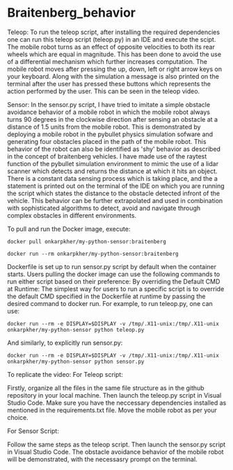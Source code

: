 # Braitenberg_behavior

Teleop:
To run the teleop script, after installing the required dependencies one can run this teleop script (teleop.py) in an IDE and execute the scipt. The mobile robot turns as an effect of opposite velocities to both its rear wheels which are equal in magnitude. This has been done to avoid the use of a differential mechanism which further increases computation. The mobile robot moves after pressing the up, down, left or right arrow keys on your keyboard. Along with the simulation a message is also printed on the terminal after the user has pressed these buttons which represents the action performed by the user. This can be seen in the teleop video. 

Sensor:
In the sensor.py script, I have tried to imitate a simple obstacle avoidance behavior of a mobile robot in which the mobile robot always turns 90 degrees in the clockwise direction after sensing an obstacle at a distance of 1.5 units from the mobile robot. This is demonstrated by deploying a mobile robot in the pybullet physics simulation sofware and generating four obstacles placed in the path of the mobile robot. This behavior of the robot can also be identified as 'shy' behavior as described in the concept of braitenberg vehicles. I have made use of the raytest function of the pybullet simulation environment to mimic the use of a lidar scanner which detects and returns the distance at which it hits an object. There is a constant data sensing process which is taking place, and the a statement is printed out on the terminal of the IDE on which you are running the script which states the distance to the obstacle detected infront of the vehicle. This behavior can be further extrapolated and used in combination with sophisticated algorithms to detect, avoid and navigate through complex obstacles in different environments.

To pull and run the Docker image, execute:

`docker pull onkarpkher/my-python-sensor:braitenberg`

`docker run --rm onkarpkher/my-python-sensor:braitenberg`

Dockerfile is set up to run sensor.py script by default when the container starts. Users pulling the docker image can use the following commands to run either script based on their preference:
By overriding the Default CMD at Runtime:
The simplest way for users to run a specific script is to override the default CMD specified in the Dockerfile at runtime by passing the desired command to docker run. For example, to run teleop.py, one can use:

`docker run --rm -e DISPLAY=$DISPLAY -v /tmp/.X11-unix:/tmp/.X11-unix onkarpkher/my-python-sensor python teleop.py`

And similarly, to explicitly run sensor.py:

`docker run --rm -e DISPLAY=$DISPLAY -v /tmp/.X11-unix:/tmp/.X11-unix onkarpkher/my-python-sensor python sensor.py
`

To replicate the video:
For Teleop script:

Firstly, organize all the files in the same file structure as in the github repository in your local machine. Then launch the teleop.py script in Visual Studio Code. Make sure you have the neccessary dependencies installed as mentioned in the requirements.txt file. Move the mobile robot as per your choice. 

For Sensor Script: 

Follow the same steps as the teleop script. Then launch the sensor.py script in Visual Studio Code. The obstacle avoidance behavior of the mobile robot will be demonstrated, with the necessasry prompt on the terminal. 
